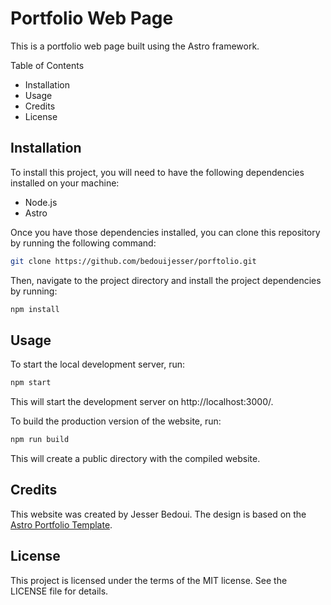 # Portfolio Web Page
This is a portfolio web page built using the Astro framework.

Table of Contents
- Installation
- Usage
- Credits
- License

## Installation

To install this project, you will need to have the following dependencies installed on your machine:

- Node.js
- Astro

Once you have those dependencies installed, you can clone this repository by running the following command:

```sh
git clone https://github.com/bedouijesser/porftolio.git
```
Then, navigate to the project directory and install the project dependencies by running:

```sh
npm install
```
## Usage
To start the local development server, run:

```sh
npm start
```
This will start the development server on http://localhost:3000/.

To build the production version of the website, run:

```sh
npm run build
```
This will create a public directory with the compiled website.

## Credits
This website was created by Jesser Bedoui. The design is based on the [Astro Portfolio Template](https://github.com/withastro/astro/tree/main/examples/portfolio).

## License
This project is licensed under the terms of the MIT license. See the LICENSE file for details.